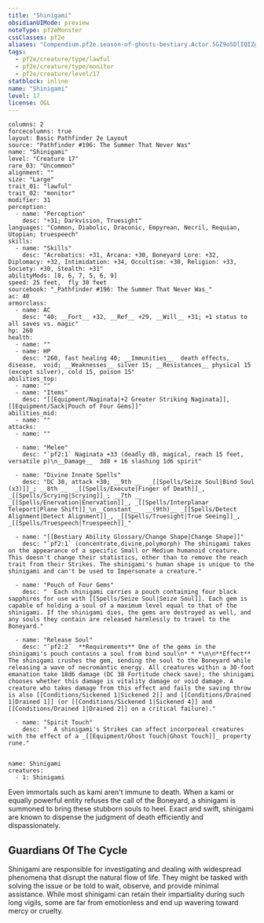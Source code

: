 ```yaml
---
title: "Shinigami"
obsidianUIMode: preview
noteType: pf2eMonster
cssClasses: pf2e
aliases: "Compendium.pf2e.season-of-ghosts-bestiary.Actor.5GZ9o5DlIQIZgLb8" 
tags:
  - pf2e/creature/type/lawful
  - pf2e/creature/type/monitor
  - pf2e/creature/level/17
statblock: inline
name: "Shinigami"
level: 17
license: OGL
---
```


```statblock
columns: 2
forcecolumns: true
layout: Basic Pathfinder 2e Layout
source: "Pathfinder #196: The Summer That Never Was"
name: "Shinigami"
level: "Creature 17"
rare_03: "Uncommon"
alignment: ""
size: "Large"
trait_01: "lawful"
trait_02: "monitor"
modifier: 31
perception:
  - name: "Perception"
    desc: "+31; Darkvision, Truesight"
languages: "Common, Diabolic, Draconic, Empyrean, Necril, Requian, Utopian; truespeech"
skills:
  - name: "Skills"
    desc: "Acrobatics: +31, Arcana: +30, Boneyard Lore: +32, Diplomacy: +32, Intimidation: +34, Occultism: +30, Religion: +33, Society: +30, Stealth: +31"
abilityMods: [8, 6, 7, 5, 6, 9]
speed: 25 feet,  fly 30 feet
sourcebook: "_Pathfinder #196: The Summer That Never Was_"
ac: 40
armorclass:
  - name: AC
    desc: "40; __Fort__ +32, __Ref__ +29, __Will__ +31; +1 status to all saves vs. magic"
hp: 260
health:
  - name: ""
  - name: HP
    desc: "260, fast healing 40; __Immunities__  death effects,  disease,  void; __Weaknesses__ silver 15; __Resistances__ physical 15 (except silver), cold 15, poison 15"
abilities_top:
  - name: ""
  - name: "Items"
    desc: "[[Equipment/Naginata|+2 Greater Striking Naginata]], [[Equipment/Sack|Pouch of Four Gems]]"
abilities_mid:
  - name: ""
attacks:
  - name: ""

  - name: "Melee"
    desc: "`pf2:1` Naginata +33 (deadly d8, magical, reach 15 feet, versatile p)\n__Damage__  3d8 + 16 slashing 1d6 spirit"

  - name: "Divine Innate Spells"
    desc: "DC 38, attack +30; __9th __  _[[Spells/Seize Soul|Bind Soul (x3)]]_; __8th __  _[[Spells/Execute|Finger of Death]]_, _[[Spells/Scrying|Scrying]]_; __7th __  _[[Spells/Enervation|Enervation]]_, _[[Spells/Interplanar Teleport|Plane Shift]]_\n__Constant__  __(9th)__ _[[Spells/Detect Alignment|Detect Alignment]]_, _[[Spells/Truesight|True Seeing]]_, _[[Spells/Truespeech|Truespeech]]_"

  - name: "[[Bestiary Ability Glossary/Change Shape|Change Shape]]"
    desc: "`pf2:1` (concentrate,divine,polymorph) The shinigami takes on the appearance of a specific Small or Medium humanoid creature. This doesn't change their statistics, other than to remove the reach trait from their Strikes. The shinigami's human shape is unique to the shinigami and can't be used to Impersonate a creature."

  - name: "Pouch of Four Gems"
    desc: "  Each shinigami carries a pouch containing four black sapphires for use with [[Spells/Seize Soul|Seize Soul]]. Each gem is capable of holding a soul of a maximum level equal to that of the shinigami. If the shinigami dies, the gems are destroyed as well, and any souls they contain are released harmlessly to travel to the Boneyard."

  - name: "Release Soul"
    desc: "`pf2:2`  **Requirements** One of the gems in the shinigami's pouch contains a soul from bind soul\n* * *\n\n**Effect** The shinigami crushes the gem, sending the soul to the Boneyard while releasing a wave of necromantic energy. All creatures within a 30-foot emanation take 18d6 damage (DC 38 Fortitude check save); the shinigami chooses whether this damage is vitality damage or void damage. A creature who takes damage from this effect and fails the saving throw is also [[Conditions/Sickened 1|Sickened 2]] and [[Conditions/Drained 1|Drained 1]] (or [[Conditions/Sickened 1|Sickened 4]] and [[Conditions/Drained 1|Drained 2]] on a critical failure)."

  - name: "Spirit Touch"
    desc: "  A shinigami's Strikes can affect incorporeal creatures with the effect of a _[[Equipment/Ghost Touch|Ghost Touch]]_ property rune."
 
```

```encounter-table
name: Shinigami
creatures:
  - 1: Shinigami
```



Even immortals such as kami aren't immune to death. When a kami or equally powerful entity refuses the call of the Boneyard, a shinigami is summoned to bring these stubborn souls to heel. Exact and swift, shinigami are known to dispense the judgment of death efficiently and dispassionately.

## Guardians Of The Cycle

Shinigami are responsible for investigating and dealing with widespread phenomena that disrupt the natural flow of life. They might be tasked with solving the issue or be told to wait, observe, and provide minimal assistance. While most shinigami can retain their impartiality during such long vigils, some are far from emotionless and end up wavering toward mercy or cruelty.
